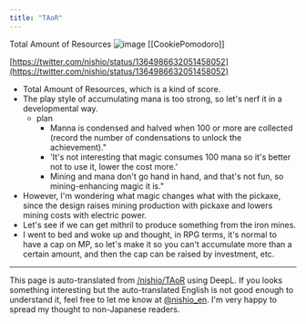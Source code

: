 ```yaml
---
title: "TAoR"
---
```


Total Amount of Resources
![image](https://gyazo.com/ffde11891644a3d8d0e9ca2efbb041a1/thumb/1000)
[[CookiePomodoro]]

[https://twitter.com/nishio/status/1364986632051458052](https://twitter.com/nishio/status/1364986632051458052)
- Total Amount of Resources, which is a kind of score.
- The play style of accumulating mana is too strong, so let's nerf it in a developmental way.
    - plan
        - Manna is condensed and halved when 100 or more are collected (record the number of condensations to unlock the achievement)."
        - 'It's not interesting that magic consumes 100 mana so it's better not to use it, lower the cost more.'
        - Mining and mana don't go hand in hand, and that's not fun, so mining-enhancing magic it is."
- However, I'm wondering what magic changes what with the pickaxe, since the design raises mining production with pickaxe and lowers mining costs with electric power.
- Let's see if we can get mithril to produce something from the iron mines.
- I went to bed and woke up and thought, in RPG terms, it's normal to have a cap on MP, so let's make it so you can't accumulate more than a certain amount, and then the cap can be raised by investment, etc.

---
This page is auto-translated from [/nishio/TAoR](https://scrapbox.io/nishio/TAoR) using DeepL. If you looks something interesting but the auto-translated English is not good enough to understand it, feel free to let me know at [@nishio_en](https://twitter.com/nishio_en). I'm very happy to spread my thought to non-Japanese readers.